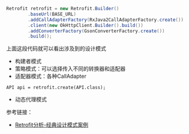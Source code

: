 ```java
Retrofit retrofit = new Retrofit.Builder()
        .baseUrl(BASE_URL)
        .addCallAdapterFactory(RxJava2CallAdapterFactory.create())
        .client(new OkHttpClient.Builder().build())
        .addConverterFactory(GsonConverterFactory.create())
        .build();
```
上面这段代码就可以看出涉及到的设计模式
* 构建者模式
* 策略模式：可以选择传入不同的转换器和适配器
* 适配器模式：各种CallAdapter

```
API api = retrofit.create(API.class);
```
* 动态代理模式

参考链接：
* [Retrofit分析-经典设计模式案例](https://www.jianshu.com/p/fb8d21978e38)

